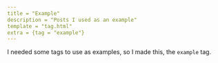 ```yaml
---
title = "Example"
description = "Posts I used as an example"
template = "tag.html"
extra = {tag = "example"}
---
```


I needed some tags to use as examples, so I made this, the `example` tag.